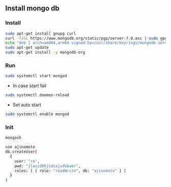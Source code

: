 ## Install mongo db
### Install
```sh
sudo apt-get install gnupg curl
curl -fsSL https://www.mongodb.org/static/pgp/server-7.0.asc | sudo gpg -o /usr/share/keyrings/mongodb-server-7.0.gpg  --dearmor
echo "deb [ arch=amd64,arm64 signed-by=/usr/share/keyrings/mongodb-server-7.0.gpg ] https://repo.mongodb.org/apt/ubuntu jammy/mongodb-org/7.0 multiverse" | sudo tee /etc/apt/sources.list.d/mongodb-org-7.0.list
sudo apt-get update
sudo apt-get install -y mongodb-org
```

### Run
```sh
sudo systemctl start mongod
```
- In case start fail
```sh
sudo systemctl daemon-reload
```
- Set auto start
```sh
sudo systemctl enable mongod
```

### Init
```sh
mongosh

use ajinomoto
db.createUser(
  {
    user: "ro",
    pwd: "jlasidbkjsdcajsdvbaer",
    roles: [ { role: "readWrite", db: "ajinomoto" } ]
  }
)
```